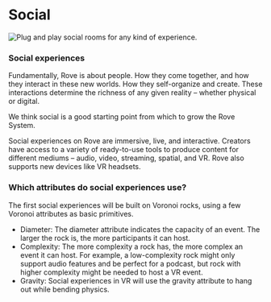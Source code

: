 # Social

![Plug and play social rooms for any kind of experience.](https://lh3.googleusercontent.com/oLT9K-udnk6Xq11I2xl7otlmYV7xIRT7B-wHqA9rBwp-RVkaNy6N-gWMSriVV7W3Z317SYnJBppcxZFscqz-7Wbb8m\_xwU3A9SQHHoM\_ijeIYMe6P\_XFj97Bk7UMx4ZlxlLmj2hu)

### Social experiences

Fundamentally, Rove is about people. How they come together, and how they interact in these new worlds. How they self-organize and create. These interactions determine the richness of any given reality – whether physical or digital.

We think social is a good starting point from which to grow the Rove System.

Social experiences on Rove are immersive, live, and interactive. Creators have access to a variety of ready-to-use tools to produce content for different mediums – audio, video, streaming, spatial, and VR. Rove also supports new devices like VR headsets.

### Which attributes do social experiences use?

The first social experiences will be built on Voronoi rocks, using a few Voronoi attributes as basic primitives.

* Diameter: The diameter attribute indicates the capacity of an event. The larger the rock is, the more participants it can host.
* Complexity: The more complexity a rock has, the more complex an event it can host. For example, a low-complexity rock might only support audio features and be perfect for a podcast, but rock with higher complexity might be needed to host a VR event.
* Gravity: Social experiences in VR will use the gravity attribute to hang out while bending physics.


